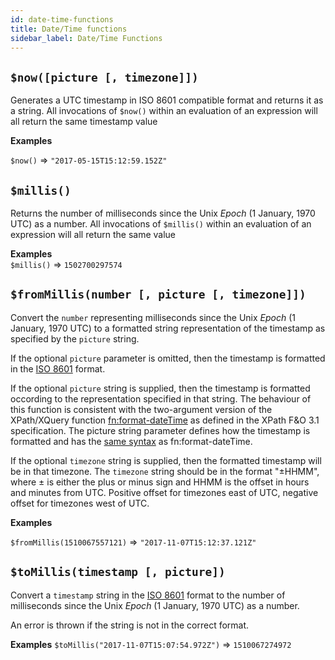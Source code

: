 ```yaml
---
id: date-time-functions
title: Date/Time functions
sidebar_label: Date/Time Functions
---
```


## `$now([picture [, timezone]])`

Generates a UTC timestamp in ISO 8601 compatible format and returns it as a string.  All invocations of `$now()` within an evaluation of an expression will all return the same timestamp value

__Examples__

`$now()` => `"2017-05-15T15:12:59.152Z"`


## `$millis()`

Returns the number of milliseconds since the Unix *Epoch* (1 January, 1970 UTC) as a number.  All invocations of `$millis()` within an evaluation of an expression will all return the same value

__Examples__  
`$millis()` => `1502700297574`


## `$fromMillis(number [, picture [, timezone]])`

Convert the `number` representing milliseconds since the Unix *Epoch* (1 January, 1970 UTC) to a formatted string representation of the timestamp  as specified by the `picture` string.

If the optional `picture` parameter is omitted, then the timestamp is formatted in the [ISO 8601](https://www.iso.org/iso-8601-date-and-time-format.html) format.

If the optional `picture` string is supplied, then the timestamp is formatted occording to the representation specified in that string.
The behaviour of this function is consistent with the two-argument version of the XPath/XQuery function [fn:format-dateTime](https://www.w3.org/TR/xpath-functions-31/#func-format-dateTime) as defined in the XPath F&O 3.1 specification.  The picture string parameter defines how the timestamp is formatted and has the [same syntax](https://www.w3.org/TR/xpath-functions-31/#date-picture-string) as fn:format-dateTime.

If the optional `timezone` string is supplied, then the formatted timestamp will be in that timezone.  The `timezone` string should be in the
format "±HHMM", where ± is either the plus or minus sign and HHMM is the offset in hours and minutes from UTC.  Positive offset for timezones
east of UTC, negative offset for timezones west of UTC. 

__Examples__

`$fromMillis(1510067557121)` => `"2017-11-07T15:12:37.121Z"`


## `$toMillis(timestamp [, picture])`

Convert a `timestamp` string in the [ISO 8601](https://www.iso.org/iso-8601-date-and-time-format.html) format to the number of milliseconds since the Unix *Epoch* (1 January, 1970 UTC) as a number.

An error is thrown if the string is not in the correct format.

__Examples__
`$toMillis("2017-11-07T15:07:54.972Z")` => `1510067274972`
